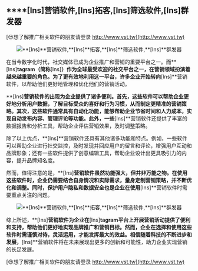 ## ****[Ins]**营销软件,**[Ins]**拓客,**[Ins]**筛选软件,**[Ins]**群发器**

[😍想了解推广相关软件的朋友请登录 http://www.vst.tw](http://www.vst.tw)

 <center><img src="https://vst.tw/MP4/tuiguang/png/2.png" alt="**[Ins]**营销软件,**[Ins]**拓客,**[Ins]**筛选软件,**[Ins]**群发器"></center>

在当今数字化时代，社交媒体已成为企业推广和营销的重要平台之一。而**[Ins]**tagram（简称**[Ins]**）作为全球最受欢迎的社交平台之一，在营销领域扮演着越来越重要的角色。为了更有效地利用这一平台，许多企业开始转向**[Ins]**营销软件，以帮助他们更好地管理和优化他们的营销活动。

**[Ins]**营销软件的出现为企业提供了诸多便利。首先，这些软件可以帮助企业更好地分析用户数据，了解目标受众的喜好和行为习惯，从而制定更精准的营销策略。其次，这些软件通常具有自动化功能，能够帮助企业节省时间和人力成本，实现自动发布内容、管理评论等功能。此外，一些**[Ins]**营销软件还提供了丰富的数据报告和分析工具，帮助企业评估营销效果，及时调整策略。

除了以上优点，**[Ins]**营销软件还具有其他诸多功能和特点。例如，一些软件可以帮助企业进行社交监控，及时发现并回应用户的留言和评论，增强用户互动和品牌形象；还有一些软件提供了创意编辑工具，帮助企业设计出更具吸引力的内容，提升品牌知名度。

然而，值得注意的是，**[Ins]**营销软件虽然功能强大，但并非万能之物。在使用这些软件时，企业仍需要结合自身情况和实际需求，量身定制营销策略，并不断优化和调整。同时，保护用户隐私和数据安全也是企业在使用**[Ins]**营销软件时需要重点关注的问题。

 <center><img src="https://vst.tw/MP4/tuiguang/png/1.png" alt="**[Ins]**营销软件,**[Ins]**拓客,**[Ins]**筛选软件,**[Ins]**群发器"></center>

综上所述，**[Ins]**营销软件为企业在**[Ins]**tagram平台上开展营销活动提供了便利和支持，帮助他们更好地实现品牌推广和营销目标。然而，企业在选择和使用这些软件时需谨慎对待，灵活运用，才能发挥最大的效益。相信随着科技的不断进步和发展，**[Ins]**营销软件将在未来展现出更多的创新和可能性，助力企业实现营销的长足发展。

[😍想了解推广相关软件的朋友请登录 http://www.vst.tw](http://www.vst.tw)



